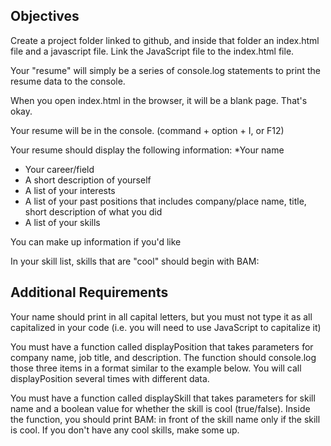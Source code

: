 ## Objectives
Create a project folder linked to github, and inside that folder an index.html file and a javascript file. Link the JavaScript file to the index.html file.

Your "resume" will simply be a series of console.log statements to print the resume data to the console.

When you open index.html in the browser, it will be a blank page. That's okay. 

Your resume will be in the console. (command + option + I, or F12)

Your resume should display the following information:
*Your name
* Your career/field
* A short description of yourself
* A list of your interests
* A list of your past positions that includes company/place name, title, short description of what you did
* A list of your skills

You can make up information if you'd like

In your skill list, skills that are "cool" should begin with BAM:

## Additional Requirements
Your name should print in all capital letters, but you must not type it as all capitalized in your code (i.e. you will need to use JavaScript to capitalize it)

You must have a function called displayPosition that takes parameters for company name, job title, and description. The function should console.log those three items in a format similar to the example below. You will call displayPosition several times with different data.

You must have a function called displaySkill that takes parameters for skill name and a boolean value for whether the skill is cool (true/false). Inside the function, you should print BAM: in front of the skill name only if the skill is cool. If you don't have any cool skills, make some up.